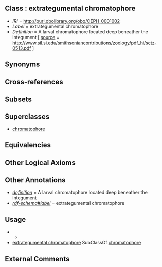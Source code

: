 
## Class : extrategumental chromatophore

 * *IRI* = http://purl.obolibrary.org/obo/CEPH_0001002
 * *Label* = extrategumental chromatophore
 * *Definition* = A larval chromatophore located deep beneather the integument [ [source](../../ce/source.md) = http://www.sil.si.edu/smithsoniancontributions/zoology/pdf_hi/sctz-0513.pdf ]

## Synonyms


## Cross-references


## Subsets


## Superclasses

 * [chromatophore](../../CEPH/61/CEPH_0000061.md)

## Equivalencies


## Other Logical Axioms


## Other Annotations

 * *[definition](../../IAO/15/IAO_0000115.md)* = A larval chromatophore located deep beneather the integument
 * *[rdf-schema#label](../../el/rdf-schema#label.md)* = extrategumental chromatophore

## Usage

 * -
 * [extrategumental chromatophore](../../CEPH/02/CEPH_0001002.md) SubClassOf [chromatophore](../../CEPH/61/CEPH_0000061.md)

## External Comments

